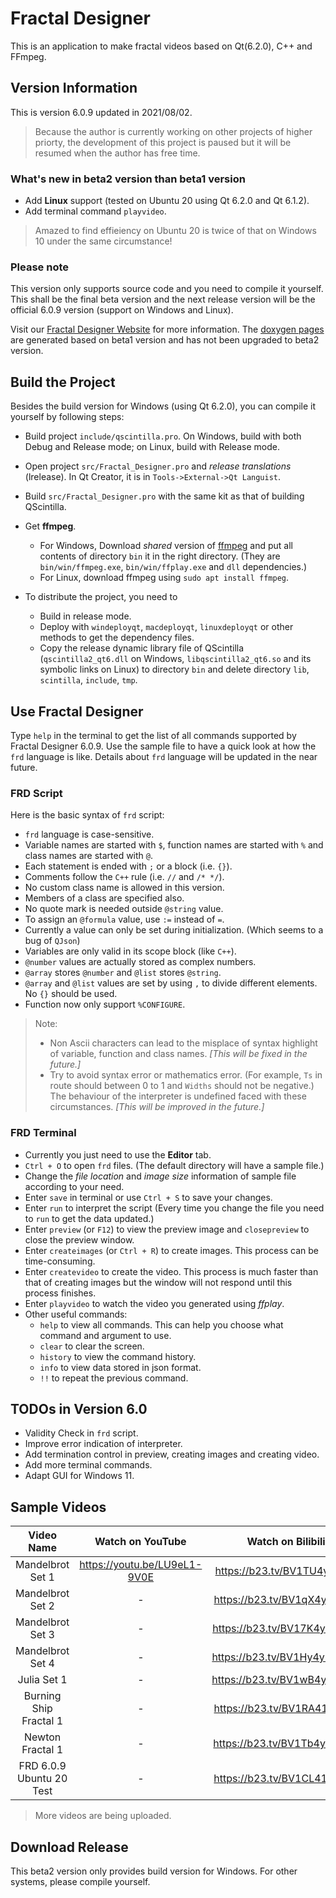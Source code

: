 # Fractal Designer
This is an application to make fractal videos based on Qt(6.2.0), C++ and FFmpeg.

## Version Information
This is version 6.0.9 updated in 2021/08/02.
> Because the author is currently working on other projects of higher priorty, the development of this project is paused but it will be resumed when the author has free time.

### What's new in beta2 version than beta1 version
- Add **Linux** support (tested on Ubuntu 20 using Qt 6.2.0 and Qt 6.1.2).
- Add terminal command `playvideo`.

> Amazed to find effieiency on Ubuntu 20 is twice of that on Windows 10 under the same circumstance!

### Please note
This version only supports source code and you need to compile it yourself.
This shall be the final beta version and the next release version will be the official 6.0.9 version (support on Windows and Linux).

Visit our [Fractal Designer Website](https://frd.teddy-van-jerry.org) for more information.
The [doxygen pages](https://frd.teddy-van-jerry.org/doxygen) are generated based on beta1 version and has not been upgraded to beta2 version.

## Build the Project
Besides the build version for Windows (using Qt 6.2.0), you can compile it yourself by following steps:

- Build project `include/qscintilla.pro`. On Windows, build with both Debug and Release mode; on Linux, build with Release mode.

- Open project `src/Fractal_Designer.pro` and *release translations* (lrelease).
In Qt Creator, it is in `Tools->External->Qt Languist`.

- Build `src/Fractal_Designer.pro` with the same kit as that of building QScintilla.

- Get **ffmpeg**.
  - For Windows, Download *shared* version of [ffmpeg](http://www.ffmpeg.org/download.html) and put all contents of directory `bin` it in the right directory. (They are `bin/win/ffmpeg.exe`, `bin/win/ffplay.exe` and `dll` dependencies.)
  - For Linux, download ffmpeg using `sudo apt install ffmpeg`.

- To distribute the project, you need to
  - Build in release mode.
  - Deploy with `windeployqt`, `macdeployqt`, `linuxdeployqt` or other methods to get the dependency files.
  - Copy the release dynamic library file of QScintilla (`qscintilla2_qt6.dll` on Windows, `libqscintilla2_qt6.so` and its symbolic links on Linux) to directory `bin` and delete directory `lib`, `scintilla`, `include`, `tmp`.

## Use Fractal Designer

Type `help` in the terminal to get the list of all commands supported by Fractal Designer 6.0.9.
Use the sample file to have a quick look at how the `frd` language is like.
Details about `frd` language will be updated in the near future.

### FRD Script
Here is the basic syntax of `frd` script:
- `frd` language is case-sensitive.
- Variable names are started with `$`, function names are started with `%`  and class names are started with `@`.
- Each statement is ended with `;` or a block (i.e. `{}`).
- Comments follow the `C++` rule (i.e. `//` and `/* */`).
- No custom class name is allowed in this version.
- Members of a class are specified also.
- No quote mark is needed outside `@string` value.
- To assign an `@formula` value, use `:=` instead of `=`.
- Currently a value can only be set during initialization. (Which seems to a bug of `QJson`)
- Variables are only valid in its scope block (like `C++`).
- `@number` values are actually stored as complex numbers.
- `@array` stores `@number` and `@list` stores `@string`.
- `@array` and `@list` values are set by using `,` to divide different elements. No `{}` should be used.
- Function now only support `%CONFIGURE`.

> Note:
> - Non Ascii characters can lead to the misplace of syntax highlight of variable, function and class names. *[This will be fixed in the future.]*
> - Try to avoid syntax error or mathematics error. (For example, `Ts` in route should between 0 to 1 and `Widths` should not be negative.)
> The behaviour of the interpreter is undefined faced with these circumstances. *[This will be improved in the future.]*

### FRD Terminal
- Currently you just need to use the **Editor** tab.
- `Ctrl + O` to open `frd` files. (The default directory will have a sample file.)
- Change the *file location* and *image size* information of sample file according to your need.
- Enter `save` in terminal or use `Ctrl + S` to save your changes.
- Enter `run` to interpret the script (Every time you change the file you need to `run` to get the data updated.)
- Enter `preview` (or `F12`) to view the preview image and `closepreview` to close the preview window.
- Enter `createimages` (or `Ctrl + R`) to create images. This process can be time-consuming.
- Enter `createvideo` to create the video. This process is much faster than that of creating images but the window will not respond until this process finishes.
- Enter `playvideo` to watch the video you generated using *ffplay*.
- Other useful commands:
  - `help` to view all commands. This can help you choose what command and argument to use.
  - `clear` to clear the screen.
  - `history` to view the command history.
  - `info` to view data stored in json format.
  - `!!` to repeat the previous command. 

## TODOs in Version 6.0
- Validity Check in `frd` script.
- Improve error indication of interpreter.
- Add termination control in preview, creating images and creating video.
- Add more terminal commands.
- Adapt GUI for Windows 11.

## Sample Videos

| Video Name               | Watch on YouTube             | Watch on Bilibili           |
| :-:                      | :-:                          | :-:                         |
| Mandelbrot Set 1         | https://youtu.be/LU9eL1-9V0E | https://b23.tv/BV1TU4y147ta |
| Mandelbrot Set 2         | -                            | https://b23.tv/BV1qX4y1P74d |
| Mandelbrot Set 3         | -                            | https://b23.tv/BV17K4y1J7XM |
| Mandelbrot Set 4         | -                            | https://b23.tv/BV1Hy4y1T7MD |
| Julia Set 1              | -                            | https://b23.tv/BV1wB4y1N7pU |
| Burning Ship Fractal 1   | -                            | https://b23.tv/BV1RA41157kJ |
| Newton Fractal 1         | -                            | https://b23.tv/BV1Tb4y1D7oN |
| FRD 6.0.9 Ubuntu 20 Test | -                            | https://b23.tv/BV1CL411n7F1 |

> More videos are being uploaded.

## Download Release
This beta2 version only provides build version for Windows.
For other systems, please compile yourself.
